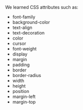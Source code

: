 We learned CSS attributes such as:
* font-family
* background-color
* text-align
* text-decoration
* color
* cursor
* font-weight
* display
* margin
* padding
* border
* border-radius
* width
* height
* position
* margin-left
* margin-top